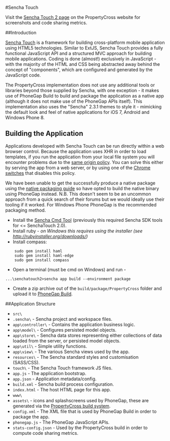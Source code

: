 #Sencha Touch 

Visit the [Sencha Touch 2 page](http://propertycross.com/sencha-touch-2/) on the PropertyCross website for screenshots and code sharing metrics.

##Introduction

[Sencha Touch](http://www.sencha.com/products/touch) is a framework for building cross-platform mobile application using HTML5 technologies.  Similar to ExtJS, Sencha Touch provides a fully functional JavaScript API and a structured MVC approach for building mobile applications.  Coding is done (almost!) exclusively in JavaScript - with the majority of the HTML and CSS being abstracted away behind the concept of "components", which are configured and generated by the JavaScript code.

The PropertyCross implementation does not use any additional tools or libraries beyond those supplied by Sencha, with one exception - it makes use of PhoneGap Build to build and package the application as a native app (although it does not make use of the PhoneGap APIs itself).  This implementation also uses the "Sencha" 2.3.1 themes to style it - mimicking the default look and feel of native applications for iOS 7, Android and Windows Phone 8.  

## Building the Application

Applications developed with Sencha Touch can be run directly within a web browser control. Because the application uses XHR in order to load templates, if you run the application from your local file system you will encounter problems due to the [same origin policy](http://en.wikipedia.org/wiki/Same_origin_policy). You can solve this either by serving the app from a web server, or by using one of the [Chrome switches](http://peter.sh/experiments/chromium-command-line-switches/) that disables this policy.

We have been unable to get the successfully produce a native package using the [native packaging guide](http://docs.sencha.com/touch/2-0/#!/guide/native_packaging) so have opted to build the native binary using PhoneGap instead. N.B. This doesn't seem to be an uncommon approach from a quick search of their forums but we would ideally use their tooling if it worked. For Windows Phone PhoneGap is the recommended packaging method.

* Install the [Sencha Cmd Tool](http://www.sencha.com/products/sencha-cmd/) (previously this required Sencha SDK tools for <= SenchaTouch 2.0).
* Install ruby - _on Windows this requires using the installer (see http://rubyinstaller.org/downloads/)_
* Install compass:
```
    sudo gem install haml
    sudo gem install haml-edge
    sudo gem install compass
```
* Open a terminal (must be cmd on Windows) and run -
```
...\senchatouch2>sencha app build --environment package
```
* Create a zip archive out of the `build/package/PropertyCross` folder and upload it to [PhoneGap Build](https://build.phonegap.com/).

##Application Structure

 + `src\`
  + `.sencha\` - Sencha project and workspace files.
  + `app\controller\` - Contains the application business logic.
  + `app\model\` - Configures persisted model objects.
  + `app\store\` - Sencha data stores representing either collections of data loaded from the server, or persisted model objects.
  + `app\util\` - Simple utility functions.
  + `app\view\` - The various Sencha views used by the app.
  + `resources\` - The Sencha standard styles and customisation (SASS/CSS).
  + `touch\` - The Sencha Touch framework JS files.
  + `app.js` - The application bootstrap.
  + `app.json` - Application metadata/config.
  + `build.xml` - Sencha build process configuration.
  + `index.html` - The host HTML page for this app.
 + `www\`
  + `assets\` - icons and splashscreens used by PhoneGap, these are generated via the [PropertyCross build system](https://github.com/ColinEberhardt/PropertyCross/tree/master/build).
 + `config.xml` - The XML file that is used by PhoneGap Build in order to package the app.
 + `phonegap.js` - The PhoneGap JavaScript APIs.
 + `stats-config.json` - Used by the PropertyCross build in order to compute code sharing metrics.
